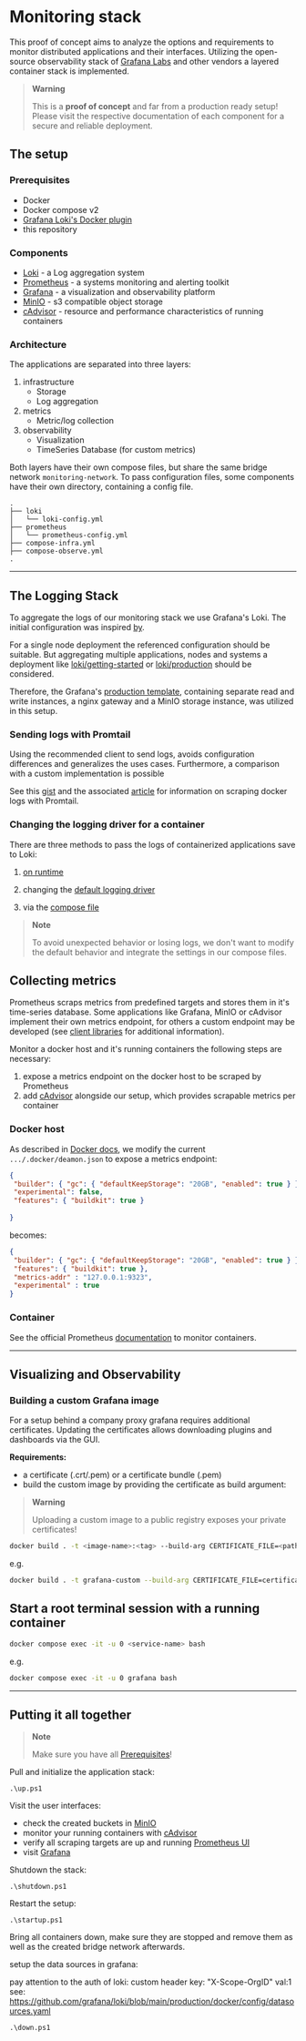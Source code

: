 # Monitoring stack

This proof of concept aims to analyze the options and requirements to monitor distributed applications and their interfaces. Utilizing the open-source observability stack of [Grafana Labs](https://grafana.com/) and other vendors a layered container stack is implemented.

> **Warning**
>
> This is a **proof of concept** and far from a production ready setup! Please visit the respective documentation of each component for a secure and reliable deployment.

## The setup

### Prerequisites

- Docker
- Docker compose v2
- [Grafana Loki's Docker plugin](https://grafana.com/docs/loki/latest/clients/docker-driver/#docker-driver-client)
- this repository

### Components

- [Loki](https://grafana.com/oss/loki/) - a Log aggregation system
- [Prometheus](https://prometheus.io) - a systems monitoring and alerting toolkit
- [Grafana](https://grafana.com/grafana/) - a visualization and observability platform
- [MinIO](https://min.io/) - s3 compatible object storage
- [cAdvisor](https://github.com/google/cadvisor) - resource and performance characteristics of running containers

### Architecture

The applications are separated into three layers:

1. infrastructure
    - Storage
    - Log aggregation
2. metrics
    - Metric/log collection
3. observability
    - Visualization
    - TimeSeries Database (for custom metrics)

Both layers have their own compose files, but share the same bridge network `monitoring-network`. To pass configuration files, some components have their own directory, containing a config file.

```tree
.
├── loki
│   └── loki-config.yml
├── prometheus
│   └── prometheus-config.yml
├── compose-infra.yml
├── compose-observe.yml
.
```

---

## The Logging Stack

To aggregate the logs of our monitoring stack we use Grafana's Loki. The initial configuration was inspired [by](https://docs.technotim.live/posts/grafana-loki/).

For a single node deployment the referenced configuration should be suitable. But aggregating multiple applications, nodes and systems a deployment like [loki/getting-started](https://github.com/grafana/loki/tree/main/examples/getting-started) or [loki/production](https://github.com/grafana/loki/tree/main/production) should be considered.

Therefore, the Grafana's [production template](), containing separate read and write instances, a nginx gateway and a MinIO storage instance, was utilized in this setup.

### Sending logs with Promtail

Using the recommended client to send logs, avoids configuration differences and generalizes the uses cases. Furthermore, a comparison with a custom implementation is possible 

See this [gist](https://gist.github.com/ruanbekker/c6fa9bc6882e6f324b4319c5e3622460) and the associated [article](https://ruanbekker.medium.com/logging-with-docker-promtail-and-grafana-loki-d920fd790ca8) for information on scraping docker logs with Promtail.

### Changing the logging driver for a container

There are three methods to pass the logs of containerized applications save to Loki:

1. [on runtime](https://grafana.com/docs/loki/latest/clients/docker-driver/configuration/#change-the-default-logging-driver)

2. changing the [default logging driver](https://grafana.com/docs/loki/latest/clients/docker-driver/configuration/#change-the-default-logging-driver)

3. via the [compose file](https://grafana.com/docs/loki/latest/clients/docker-driver/configuration/#configure-the-logging-driver-for-a-swarm-service-or-compose)

>**Note**
>
>To avoid unexpected behavior or losing logs, we don't want to modify the default behavior and integrate the settings in our compose files.

## Collecting metrics

Prometheus scraps metrics from predefined targets and stores them in it's time-series database. Some applications like Grafana, MinIO or cAdvisor implement their own metrics endpoint, for others a custom endpoint may be developed (see [client libraries](https://prometheus.io/docs/instrumenting/clientlibs/) for additional information).

Monitor a docker host and it's running containers the following steps are necessary:

1. expose a metrics endpoint on the docker host to be scraped by Prometheus
2. add [cAdvisor](https://github.com/google/cadvisor) alongside our setup, which provides scrapable metrics per container

### Docker host

As described in [Docker docs](https://docs.docker.com/config/daemon/prometheus/), we modify the current ``.../.docker/deamon.json`` to expose a metrics endpoint:

```json
{
 "builder": { "gc": { "defaultKeepStorage": "20GB", "enabled": true } },
 "experimental": false,
 "features": { "buildkit": true }
 
}
```

becomes:

```json
{
 "builder": { "gc": { "defaultKeepStorage": "20GB", "enabled": true } },
 "features": { "buildkit": true },
 "metrics-addr" : "127.0.0.1:9323",
 "experimental" : true
}

```

### Container

See the official Prometheus [documentation](https://prometheus.io/docs/guides/cadvisor/) to monitor containers.

---

## Visualizing and Observability

### Building a custom Grafana image

For a setup behind a company proxy grafana requires additional certificates. Updating the certificates allows downloading plugins and dashboards via the GUI.

**Requirements:**

- a certificate (.crt/.pem)  or a certificate bundle (.pem)
- build the custom image by providing the certificate as build argument:

> **Warning**
>
> Uploading a custom image to a public registry exposes your private certificates!

```bash
docker build . -t <image-name>:<tag> --build-arg CERTIFICATE_FILE=<path-to-certificate>
```

e.g.

```bash
docker build . -t grafana-custom --build-arg CERTIFICATE_FILE=certificate-bundle.pem
```

## Start a root terminal session with a running container

```bash
docker compose exec -it -u 0 <service-name> bash
```

e.g.

```bash
docker compose exec -it -u 0 grafana bash
```

---

## Putting it all together

>**Note**
>
> Make sure you have all [Prerequisites](#Prerequisites)!

Pull and initialize the application stack:

```
.\up.ps1
```

Visit the user interfaces:

- check the created buckets in [MinIO](http://localhost:9006)
- monitor your running containers with [cAdvisor](http://localhost:8081)
- verify all scraping targets are up and running [Prometheus UI](http://localhost:9090/targets)
- visit [Grafana](http://localhost:3000)



Shutdown the stack:

```
.\shutdown.ps1
```

Restart the setup:

```
.\startup.ps1
```

Bring all containers down, make sure they are stopped and remove them  as well as the created bridge network afterwards.


setup the data sources in grafana:

pay attention to the auth of loki:
custom header key: "X-Scope-OrgID" val:1  see: https://github.com/grafana/loki/blob/main/production/docker/config/datasources.yaml

```
.\down.ps1
```
